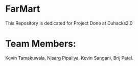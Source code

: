 # FarMart
This Repository is dedicated for Project Done at Duhacks2.0

# Team Members:

Kevin Tamakuwala, Nisarg Pipaliya, Kevin Sangani, Brij Patel.
